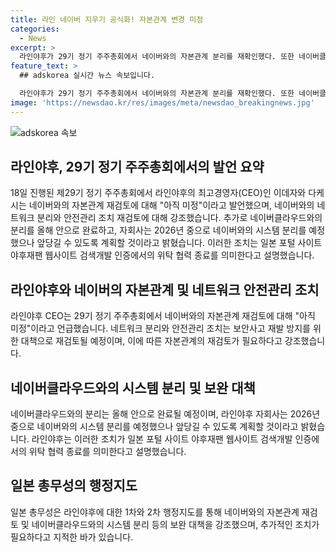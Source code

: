 ```yaml
---
title: 라인 네이버 지우기 공식화! 자본관계 변경 미정
categories:
  - News
excerpt: >
  라인야후가 29기 정기 주주총회에서 네이버와의 자본관계 분리를 재확인했다. 또한 네이버클라우드와의 네트워크 분리로 인한 안전관리 조치 등을 재검토 중이며, 자본관계 재검토에 대해서는 아직 미정 상태이다. CEO는 종업원용 시스템과의 분리를 올해 안으로 완료할 예정이며, 총무성은 라인야후의 대책이 미흡하다고 지적했다. 이는 야후재팬 웹사이트 검색개발 인증에서 위탁 협력을 종료하는 의미가 될 것으로 보인다.
feature_text: >
  ## adskorea 실시간 뉴스 속보입니다.

  라인야후가 29기 정기 주주총회에서 네이버와의 자본관계 분리를 재확인했다. 또한 네이버클라우드와의 네트워크 분리로 인한 안전관리 조치 등을 재검토 중이며, 자본관계 재검토에 대해서는 아직 미정 상태이다. CEO는 종업원용 시스템과의 분리를 올해 안으로 완료할 예정이며, 총무성은 라인야후의 대책이 미흡하다고 지적했다. 이는 야후재팬 웹사이트 검색개발 인증에서 위탁 협력을 종료하는 의미가 될 것으로 보인다.
image: 'https://newsdao.kr/res/images/meta/newsdao_breakingnews.jpg'
---
```


<p><img src="https://newsdao.kr/res/images/meta/newsdao_breakingnews.jpg" alt="adskorea 속보" /></p>

<h2 data-ke-size="size26">라인야후, 29기 정기 주주총회에서의 발언 요약</h2>

<p data-ke-size="size16">18일 진행된 제29기 정기 주주총회에서 라인야후의 최고경영자(CEO)인 이데자와 다케시는 네이버와의 자본관계 재검토에 대해 "아직 미정"이라고 발언했으며, 네이버와의 네트워크 분리와 안전관리 조치 재검토에 대해 강조했습니다. 추가로 네이버클라우드와의 분리를 올해 안으로 완료하고, 자회사는 2026년 중으로 네이버와의 시스템 분리를 예정했으나 앞당길 수 있도록 계획할 것이라고 밝혔습니다. 이러한 조치는 일본 포털 사이트 야후재팬 웹사이트 검색개발 인증에서의 위탁 협력 종료를 의미한다고 설명했습니다.</p>

<h2 data-ke-size="size26">라인야후와 네이버의 자본관계 및 네트워크 안전관리 조치</h2>

<p data-ke-size="size16">라인야후 CEO는 29기 정기 주주총회에서 네이버와의 자본관계 재검토에 대해 "아직 미정"이라고 언급했습니다. 네트워크 분리와 안전관리 조치는 보안사고 재발 방지를 위한 대책으로 재검토될 예정이며, 이에 따른 자본관계의 재검토가 필요하다고 강조했습니다.</p>

<h2 data-ke-size="size26">네이버클라우드와의 시스템 분리 및 보완 대책</h2>

<p data-ke-size="size16">네이버클라우드와의 분리는 올해 안으로 완료될 예정이며, 라인야후 자회사는 2026년 중으로 네이버와의 시스템 분리를 예정했으나 앞당길 수 있도록 계획할 것이라고 밝혔습니다. 라인야후는 이러한 조치가 일본 포털 사이트 야후재팬 웹사이트 검색개발 인증에서의 위탁 협력 종료를 의미한다고 설명했습니다.</p>

<h2 data-ke-size="size26">일본 총무성의 행정지도</h2>

<p data-ke-size="size16">일본 총무성은 라인야후에 대한 1차와 2차 행정지도를 통해 네이버와의 자본관계 재검토 및 네이버클라우드와의 시스템 분리 등의 보완 대책을 강조했으며, 추가적인 조치가 필요하다고 지적한 바가 있습니다.</p>

